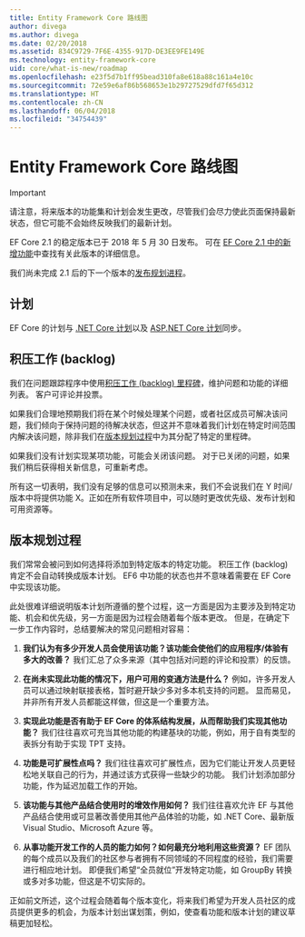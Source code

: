 ```yaml
---
title: Entity Framework Core 路线图
author: divega
ms.author: divega
ms.date: 02/20/2018
ms.assetid: 834C9729-7F6E-4355-917D-DE3EE9FE149E
ms.technology: entity-framework-core
uid: core/what-is-new/roadmap
ms.openlocfilehash: e23f5d7b1ff95bead310fa8e618a88c161a4e10c
ms.sourcegitcommit: 72e59e6af86b568653e1b29727529dfd7f65d312
ms.translationtype: HT
ms.contentlocale: zh-CN
ms.lasthandoff: 06/04/2018
ms.locfileid: "34754439"
---
```

# <a name="entity-framework-core-roadmap"></a>Entity Framework Core 路线图

> [!IMPORTANT]
> 请注意，将来版本的功能集和计划会发生更改，尽管我们会尽力使此页面保持最新状态，但它可能不会始终反映我们的最新计划。

EF Core 2.1 的稳定版本已于 2018 年 5 月 30 日发布。 可在 [EF Core 2.1 中的新增功能](xref:core/what-is-new/ef-core-2.1)中查找有关此版本的详细信息。

我们尚未完成 2.1 后的下一个版本的[发布规划进程](#release-planning-process)。

## <a name="schedule"></a>计划

EF Core 的计划与 [.NET Core 计划](https://github.com/dotnet/core/blob/master/roadmap.md)以及 [ASP.NET Core 计划](https://github.com/aspnet/Home/wiki/Roadmap)同步。

## <a name="backlog"></a>积压工作 (backlog)

我们在问题跟踪程序中使用[积压工作 (backlog) 里程碑](https://github.com/aspnet/EntityFrameworkCore/issues?q=is%3Aopen+is%3Aissue+milestone%3ABacklog+sort%3Areactions-%2B1-desc)，维护问题和功能的详细列表。 客户可评论并投票。

如果我们合理地预期我们将在某个时候处理某个问题，或者社区成员可解决该问题，我们倾向于保持问题的待解决状态，但这并不意味着我们计划在特定时间范围内解决该问题，除非我们在[版本规划过程](#release-planning-process)中为其分配了特定的里程碑。

如果我们没有计划实现某项功能，可能会关闭该问题。 对于已关闭的问题，如果我们稍后获得相关新信息，可重新考虑。

所有这一切表明，我们没有足够的信息可以预测未来，我们不会说我们在 Y 时间/版本中将提供功能 X。正如在所有软件项目中，可以随时更改优先级、发布计划和可用资源等。

## <a name="release-planning-process"></a>版本规划过程

我们常常会被问到如何选择将添加到特定版本的特定功能。 积压工作 (backlog) 肯定不会自动转换成版本计划。 EF6 中功能的状态也并不意味着需要在 EF Core 中实现该功能。

此处很难详细说明版本计划所遵循的整个过程，这一方面是因为主要涉及到特定功能、机会和优先级，另一方面是因为过程会随着每个版本更改。 但是，在确定下一步工作内容时，总结要解决的常见问题相对容易：

1. **我们认为有多少开发人员会使用该功能？该功能会使他们的应用程序/体验有多大的改善？** 我们汇总了众多来源（其中包括对问题的评论和投票）的反馈。

2. **在尚未实现此功能的情况下，用户可用的变通方法是什么？** 例如，许多开发人员可以通过映射联接表格，暂时避开缺少多对多本机支持的问题。 显而易见，并非所有开发人员都能这样做，但这是一个重要方法。

3. **实现此功能是否有助于 EF Core 的体系结构发展，从而帮助我们实现其他功能？** 我们往往喜欢可充当其他功能的构建基块的功能，例如，用于自有类型的表拆分有助于实现 TPT 支持。

4. **功能是可扩展性点吗？** 我们往往喜欢可扩展性点，因为它们能让开发人员更轻松地关联自己的行为，并通过该方式获得一些缺少的功能。 我们计划添加部分功能，作为延迟加载工作的开始。

5. **该功能与其他产品结合使用时的增效作用如何？** 我们往往喜欢允许 EF 与其他产品结合使用或可显著改善使用其他产品体验的功能，如 .NET Core、最新版 Visual Studio、Microsoft Azure 等。

6. **从事功能开发工作的人员的能力如何？如何最充分地利用这些资源？** EF 团队的每个成员以及我们的社区参与者拥有不同领域的不同程度的经验，我们需要进行相应地计划。 即便我们希望“全员就位”开发特定功能，如 GroupBy 转换或多对多功能，但这是不切实际的。

正如前文所述，这个过程会随着每个版本变化，将来我们希望为开发人员社区的成员提供更多的机会，为版本计划出谋划策，例如，使查看功能和版本计划的建议草稿更加轻松。
